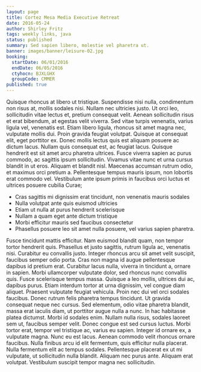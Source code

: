 ```yaml
---
layout: page
title: Cortez Mesa Media Executive Retreat
date: 2016-05-24
author: Shirley Fritz
tags: weekly links, java
status: published
summary: Sed sapien libero, molestie vel pharetra ut.
banner: images/banner/leisure-02.jpg
booking:
  startDate: 06/01/2016
  endDate: 06/05/2016
  ctyhocn: BJXLGHX
  groupCode: CMMER
published: true
---
```

Quisque rhoncus at libero ut tristique. Suspendisse nisi nulla, condimentum non risus at, mollis sodales nisi. Nullam nec ultricies justo. Ut orci leo, sollicitudin vitae lectus et, pretium consequat velit. Aenean sollicitudin risus et erat bibendum, at egestas velit viverra. Sed vitae turpis venenatis, varius ligula vel, venenatis est. Etiam libero ligula, rhoncus sit amet magna nec, vulputate mollis dui. Proin gravida feugiat volutpat. Quisque at consequat elit, eget porttitor ex. Donec mollis lectus quis est aliquam posuere ac dictum lacus.
Nullam quis consequat est, ac feugiat lacus. Quisque hendrerit est sit amet arcu pharetra ultrices. Fusce viverra sapien ac purus commodo, ac sagittis ipsum sollicitudin. Vivamus vitae nunc et urna cursus blandit in ut eros. Aliquam et blandit nisl. Maecenas accumsan rutrum odio, et maximus orci pretium a. Pellentesque tempus mauris ipsum, non lobortis erat commodo vel. Vestibulum ante ipsum primis in faucibus orci luctus et ultrices posuere cubilia Curae;

* Cras sagittis mi dignissim erat tincidunt, non venenatis mauris sodales
* Nulla volutpat ante quis euismod ultricies
* Etiam ut nulla at purus hendrerit scelerisque
* Nullam a quam eget ante dictum tristique
* Morbi efficitur mauris sed faucibus consectetur
* Phasellus posuere leo sit amet nulla posuere, vel varius sapien pharetra.

Fusce tincidunt mattis efficitur. Nam euismod blandit quam, non tempor tortor hendrerit quis. Phasellus et justo sagittis, rutrum ligula ac, venenatis nisi. Curabitur eu convallis justo. Integer rhoncus arcu sit amet velit suscipit, faucibus semper odio porta. Cras non magna id augue pellentesque dapibus id pretium erat. Curabitur lacus nulla, viverra in tincidunt a, ornare in sapien. Morbi ullamcorper vulputate dolor, sed rhoncus nunc convallis quis. Fusce scelerisque tempus massa. Quisque a leo mollis, ultrices dui ac, dapibus purus. Etiam interdum tortor at urna dignissim, vel congue diam aliquet. Praesent vulputate feugiat vehicula. Proin nec dui vel orci sodales faucibus. Donec rutrum felis pharetra tempus tincidunt.
Ut gravida consequat neque nec cursus. Sed elementum, odio vitae pharetra blandit, massa erat iaculis diam, ut porttitor augue nulla a nunc. In hac habitasse platea dictumst. Morbi id sodales enim. Nullam nulla risus, sodales laoreet sem ut, faucibus semper velit. Donec congue est sed cursus luctus. Morbi tortor erat, tempor vel tristique ac, varius eu sapien. Integer id ornare ex, a vulputate magna. Nunc eu est lacus. Aenean commodo velit rhoncus ornare faucibus. Nulla finibus arcu id elit fermentum, quis efficitur nulla placerat. Nulla fermentum elit ac tempus sodales. Pellentesque placerat ex ut mi vulputate, ut sollicitudin nulla blandit. Aliquam nec purus ante. Aliquam erat volutpat. Vestibulum suscipit tempor magna nec sollicitudin.
